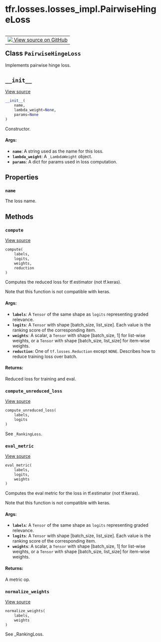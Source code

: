 <div itemscope itemtype="http://developers.google.com/ReferenceObject">
<meta itemprop="name" content="tfr.losses.losses_impl.PairwiseHingeLoss" />
<meta itemprop="path" content="Stable" />
<meta itemprop="property" content="name"/>
<meta itemprop="property" content="__init__"/>
<meta itemprop="property" content="compute"/>
<meta itemprop="property" content="compute_unreduced_loss"/>
<meta itemprop="property" content="eval_metric"/>
<meta itemprop="property" content="normalize_weights"/>
</div>

# tfr.losses.losses_impl.PairwiseHingeLoss

<!-- Insert buttons -->

<table class="tfo-notebook-buttons tfo-api" align="left">

<td>
  <a target="_blank" href="https://github.com/tensorflow/ranking/tree/master/tensorflow_ranking/python/losses_impl.py">
    <img src="https://www.tensorflow.org/images/GitHub-Mark-32px.png" />
    View source on GitHub
  </a>
</td></table>

## Class `PairwiseHingeLoss`

<!-- Start diff -->

Implements pairwise hinge loss.

<!-- Placeholder for "Used in" -->

<h2 id="__init__"><code>__init__</code></h2>

<a target="_blank" href="https://github.com/tensorflow/ranking/tree/master/tensorflow_ranking/python/losses_impl.py">View
source</a>

```python
__init__(
    name,
    lambda_weight=None,
    params=None
)
```

Constructor.

#### Args:

*   <b>`name`</b>: A string used as the name for this loss.
*   <b>`lambda_weight`</b>: A `_LambdaWeight` object.
*   <b>`params`</b>: A dict for params used in loss computation.

## Properties

<h3 id="name"><code>name</code></h3>

The loss name.

## Methods

<h3 id="compute"><code>compute</code></h3>

<a target="_blank" href="https://github.com/tensorflow/ranking/tree/master/tensorflow_ranking/python/losses_impl.py">View
source</a>

```python
compute(
    labels,
    logits,
    weights,
    reduction
)
```

Computes the reduced loss for tf.estimator (not tf.keras).

Note that this function is not compatible with keras.

#### Args:

*   <b>`labels`</b>: A `Tensor` of the same shape as `logits` representing
    graded relevance.
*   <b>`logits`</b>: A `Tensor` with shape [batch_size, list_size]. Each value
    is the ranking score of the corresponding item.
*   <b>`weights`</b>: A scalar, a `Tensor` with shape [batch_size, 1] for
    list-wise weights, or a `Tensor` with shape [batch_size, list_size] for
    item-wise weights.
*   <b>`reduction`</b>: One of `tf.losses.Reduction` except `NONE`. Describes
    how to reduce training loss over batch.

#### Returns:

Reduced loss for training and eval.

<h3 id="compute_unreduced_loss"><code>compute_unreduced_loss</code></h3>

<a target="_blank" href="https://github.com/tensorflow/ranking/tree/master/tensorflow_ranking/python/losses_impl.py">View
source</a>

```python
compute_unreduced_loss(
    labels,
    logits
)
```

See `_RankingLoss`.

<h3 id="eval_metric"><code>eval_metric</code></h3>

<a target="_blank" href="https://github.com/tensorflow/ranking/tree/master/tensorflow_ranking/python/losses_impl.py">View
source</a>

```python
eval_metric(
    labels,
    logits,
    weights
)
```

Computes the eval metric for the loss in tf.estimator (not tf.keras).

Note that this function is not compatible with keras.

#### Args:

*   <b>`labels`</b>: A `Tensor` of the same shape as `logits` representing
    graded relevance.
*   <b>`logits`</b>: A `Tensor` with shape [batch_size, list_size]. Each value
    is the ranking score of the corresponding item.
*   <b>`weights`</b>: A scalar, a `Tensor` with shape [batch_size, 1] for
    list-wise weights, or a `Tensor` with shape [batch_size, list_size] for
    item-wise weights.

#### Returns:

A metric op.

<h3 id="normalize_weights"><code>normalize_weights</code></h3>

<a target="_blank" href="https://github.com/tensorflow/ranking/tree/master/tensorflow_ranking/python/losses_impl.py">View
source</a>

```python
normalize_weights(
    labels,
    weights
)
```

See _RankingLoss.

